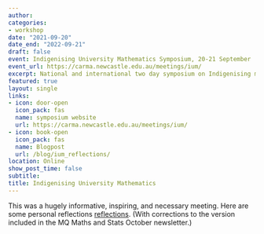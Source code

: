 ```yaml
---
author:
categories:
- workshop
date: "2021-09-20"
date_end: "2022-09-21"
draft: false
event: Indigenising University Mathematics Symposium, 20-21 September
event_url: https://carma.newcastle.edu.au/meetings/ium/
excerpt: National and international two day symposium on Indigenising mathematical research and teaching practices in universities.
featured: true
layout: single
links:
- icon: door-open
  icon_pack: fas
  name: symposium website
  url: https://carma.newcastle.edu.au/meetings/ium/
- icon: book-open
  icon_pack: fas
  name: Blogpost
  url: /blog/ium_reflections/
location: Online
show_post_time: false
subtitle: 
title: Indigenising University Mathematics
---
```


This was a hugely informative, inspiring, and necessary meeting. Here are some personal reflections <a href="/blog/ium_reflections/">reflections</a>. (With corrections to the version included in the MQ Maths and Stats October newsletter.)
